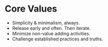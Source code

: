# Core Values

- Simplicity & minimalism, always.
- Release early and often. Then iterate.
- Minimize non-value adding activities.
- Challenge established practices and truths.
